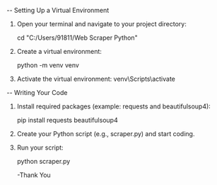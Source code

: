-- Setting Up a Virtual Environment

1. Open your terminal and navigate to your project directory:

    cd "C:/Users/91811/Web Scraper Python"
    

2. Create a virtual environment:

    python -m venv venv

3. Activate the virtual environment:
      venv\Scripts\activate

-- Writing Your Code

1. Install required packages (example: requests and beautifulsoup4):

    pip install requests beautifulsoup4
    

2. Create your Python script (e.g., scraper.py) and start coding.

3. Run your script:

    python scraper.py



    -Thank You 